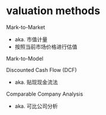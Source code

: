 
# valuation methods
Mark-to-Market
- aka. 市值计量
- 按照当前市场价格进行估值

Mark-to-Model

Discounted Cash Flow (DCF)
- aka. 贴现现金流法


Comparable Company Analysis
- aka. 可比公司分析